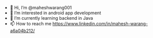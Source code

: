 - 👋 Hi, I’m @maheshwarang001
- 👀 I’m interested in android app development
- 🌱 I’m currently learning backend in Java
- 📫 How to reach me https://www.linkedin.com/in/mahesh-warang-a6a04b212/

<!---
maheshwarang001/maheshwarang001 is a ✨ special ✨ repository because its `README.md` (this file) appears on your GitHub profile.
You can click the Preview link to take a look at your changes.
--->
